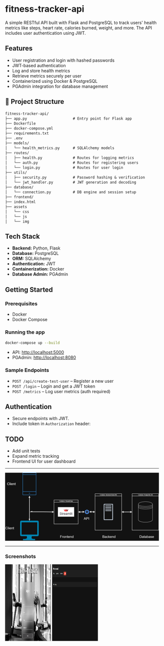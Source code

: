 # fitness-tracker-api

A simple RESTful API built with Flask and PostgreSQL to track users' health metrics like steps, heart rate, calories burned, weight, and more. The API includes user authentication using JWT.

## Features

- User registration and login with hashed passwords
- JWT-based authentication
- Log and store health metrics
- Retrieve metrics securely per user
- Containerized using Docker & PostgreSQL
- PGAdmin integration for database management

## 📂 Project Structure

```
fitness-tracker-api/
├── app.py                     # Entry point for Flask app
├── Dockerfile
├── docker-compose.yml
├── requirements.txt
├── .env
├── models/
│   └── health_metrics.py      # SQLAlchemy models
├── routes/
│   ├── health.py              # Routes for logging metrics
│   └── auth.py                # Routes for registering users
│   └── login.py               # Routes for user login
├── utils/
│   ├── security.py            # Password hashing & verification
│   └── jwt_handler.py         # JWT generation and decoding
├── database/
│   └── connection.py          # DB engine and session setup
├── frontend/
├── index.html
├── assets
│   └── css
│   └── js
│   └── img

```

## Tech Stack

- **Backend:** Python, Flask
- **Database:** PostgreSQL
- **ORM:** SQLAlchemy
- **Authentication:** JWT
- **Containerization:** Docker
- **Database Admin:** PGAdmin

## Getting Started

### Prerequisites

- Docker
- Docker Compose

### Running the app

```bash
docker-compose up --build
```

- API: [http://localhost:5000](http://localhost:5000)
- PGAdmin: [http://localhost:8080](http://localhost:8080)

### Sample Endpoints

- `POST /api/create-test-user` – Register a new user
- `POST /login` – Login and get a JWT token
- `POST /metrics` – Log user metrics (auth required)

## Authentication

- Secure endpoints with JWT.
- Include token in `Authorization` header:  

## TODO

- Add unit tests
- Expand metric tracking
- Frontend UI for user dashboard

---

![arch diagram](https://github.com/Ibraheem101/fitness-tracker-api/blob/main/images/fitness%20tracker.jpg)

---
### Screenshots
<img src="https://github.com/Ibraheem101/fitness-tracker-api/blob/main/images/register.png" alt="screenshot" height="250" width="150">

<img src="https://github.com/Ibraheem101/fitness-tracker-api/blob/main/images/dashboard1.png" alt="screenshot" height="250" width="150">